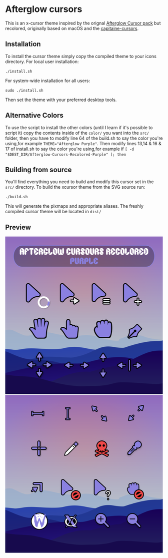 # Afterglow cursors
This is an x-cursor theme inspired by the orignal [Afterglow Cursor pack](https://github.com/yeyushengfan258/Afterglow-Cursors) but recolored, originally based on macOS and the [capitaine-cursors](https://github.com/keeferrourke/capitaine-cursors).

## Installation
To install the cursor theme simply copy the compiled theme to your icons
directory. For local user installation:

```
./install.sh
```

For system-wide installation for all users:

```
sudo ./install.sh
```

Then set the theme with your preferred desktop tools.

## Alternative Colors
To use the script to install the other colors (until I learn if it's possible to script it) copy the contents inside of the `color/` you want into the `src/` folder, then you have to modify line 64 of the build.sh to say the color you're using,for example `THEME="Afterglow Purple"`.
Then modify lines 13,14 & 16 & 17 of install.sh to say the color you're using,for example if `[ -d "$DEST_DIR/Afterglow-Cursors-Recolored-Purple" ]; then`

## Building from source
You'll find everything you need to build and modify this cursor set in
the `src/` directory. To build the xcursor theme from the SVG source
run:

```
./build.sh
```

This will generate the pixmaps and appropriate aliases.
The freshly compiled cursor theme will be located in `dist/`

## Preview
![Afterglow](view-1.png)
![Afterglow](view-2.png)
